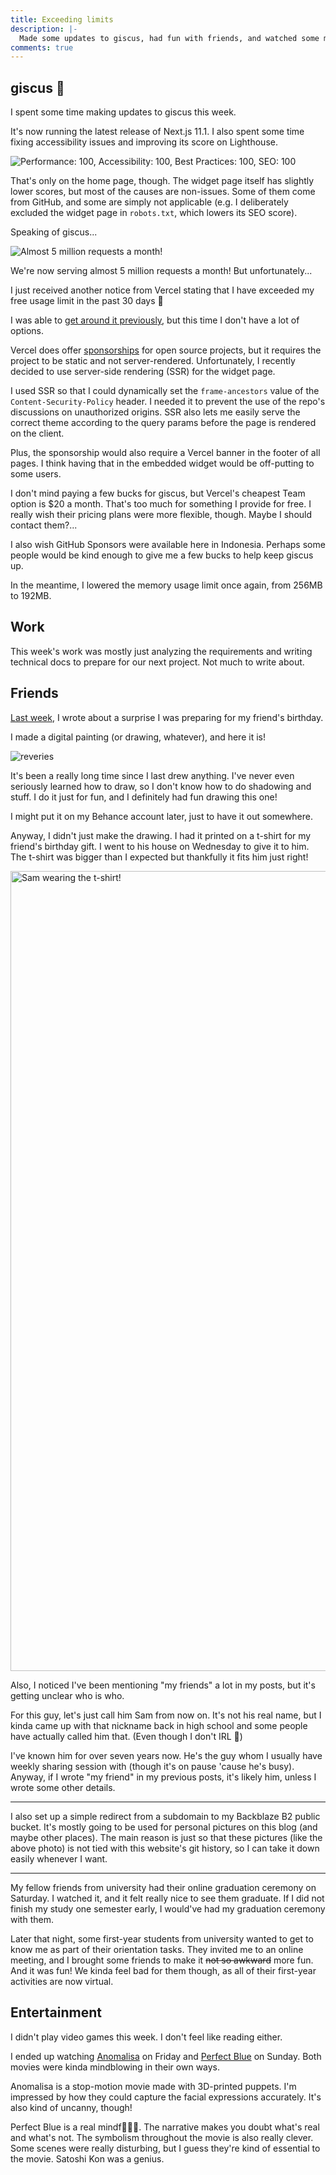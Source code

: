 ```yaml
---
title: Exceeding limits
description: |-
  Made some updates to giscus, had fun with friends, and watched some movies.
comments: true
---
```


## giscus 💎

I spent some time making updates to giscus this week.

It's now running the latest release of Next.js 11.1. I also spent some time
fixing accessibility issues and improving its score on Lighthouse.

![Performance: 100, Accessibility: 100, Best Practices: 100, SEO: 100](/img/uploads/giscus-lighthouse.png)

That's only on the home page, though. The widget page itself has slightly lower
scores, but most of the causes are non-issues. Some of them come from GitHub,
and some are simply not applicable (e.g. I deliberately excluded the widget
page in `robots.txt`, which lowers its SEO score).

Speaking of giscus...

![Almost 5 million requests a month!](/img/uploads/giscus-4mil.png)

We're now serving almost 5 million requests a month! But unfortunately...

I just received another notice from Vercel stating that I have exceeded my free
usage limit in the past 30 days 😬

I was able to [get around it previously][21w28], but this time I don't have a
lot of options.

Vercel does offer [sponsorships][vercel-sponsorship] for open source projects,
but it requires the project to be static and not server-rendered.
Unfortunately, I recently decided to use server-side rendering (SSR) for the
widget page.

I used SSR so that I could dynamically set the `frame-ancestors` value of the
`Content-Security-Policy` header. I needed it to prevent the use of the repo's
discussions on unauthorized origins. SSR also lets me easily serve the correct
theme according to the query params before the page is rendered on the client.

Plus, the sponsorship would also require a Vercel banner in the footer of all
pages. I think having that in the embedded widget would be off-putting to some
users.

I don't mind paying a few bucks for giscus, but Vercel's cheapest Team option
is $20 a month. That's too much for something I provide for free. I really wish
their pricing plans were more flexible, though. Maybe I should contact them?...

I also wish GitHub Sponsors were available here in Indonesia. Perhaps some
people would be kind enough to give me a few bucks to help keep giscus up.

In the meantime, I lowered the memory usage limit once again, from 256MB to
192MB.

## Work

This week's work was mostly just analyzing the requirements and writing
technical docs to prepare for our next project. Not much to write about.

## Friends

[Last week][21w37], I wrote about a surprise I was preparing for my friend's
birthday.

I made a digital painting (or drawing, whatever), and here it is!

![reveries](/img/uploads/reveries_resized.png)

It's been a really long time since I last drew anything. I've never even
seriously learned how to draw, so I don't know how to do shadowing and stuff.
I do it just for fun, and I definitely had fun drawing this one!

I might put it on my Behance account later, just to have it out somewhere.

Anyway, I didn't just make the drawing. I had it printed on a t-shirt for my
friend's birthday gift. I went to his house on Wednesday to give it to him. The
t-shirt was bigger than I expected but thankfully it fits him just right!

<div className="mdx-image" style={{ maxWidth: 320 }}>
  <Image
    src="https://cdn.laymonage.com/personal/img/reveries_15921.jpg"
    alt="Sam wearing the t-shirt!"
    width="720"
    height="1280" />
</div>

Also, I noticed I've been mentioning "my friends" a lot in my posts, but it's
getting unclear who is who.

For this guy, let's just call him Sam from now on. It's not his real name, but
I kinda came up with that nickname back in high school and some people have
actually called him that. (Even though I don't IRL 🤷)

I've known him for over seven years now. He's the guy whom I usually have
weekly sharing session with (though it's on pause 'cause he's busy). Anyway,
if I wrote "my friend" in my previous posts, it's likely him, unless I wrote
some other details.

---

I also set up a simple redirect from a subdomain to my Backblaze B2 public
bucket. It's mostly going to be used for personal pictures on this blog (and
maybe other places). The main reason is just so that these pictures (like the
above photo) is not tied with this website's git history, so I can take it down
easily whenever I want.

---

My fellow friends from university had their online graduation ceremony on
Saturday. I watched it, and it felt really nice to see them graduate. If I did
not finish my study one semester early, I would've had my graduation ceremony
with them.

Later that night, some first-year students from university wanted to get to
know me as part of their orientation tasks. They invited me to an online
meeting, and I brought some friends to make it ~~not so awkward~~ more fun. And
it was fun! We kinda feel bad for them though, as all of their first-year
activities are now virtual.

## Entertainment

I didn't play video games this week. I don't feel like reading either.

I ended up watching [Anomalisa][anomalisa] on Friday and
[Perfect Blue][perfect-blue] on Sunday. Both movies were kinda mindblowing in
their own ways.

Anomalisa is a stop-motion movie made with 3D-printed puppets. I'm impressed by
how they could capture the facial expressions accurately. It's also kind of
uncanny, though!

Perfect Blue is a real mindf🐬🐬🐬. The narrative makes you doubt what's real
and what's not. The symbolism throughout the movie is also really clever. Some
scenes were really disturbing, but I guess they're kind of essential to the
movie. Satoshi Kon was a genius.

[21w28]: /logs/21w28
[vercel-sponsorship]: https://vercel.com/support/articles/can-vercel-sponsor-my-open-source-project
[21w37]: /logs/21w37
[anomalisa]: https://en.wikipedia.org/wiki/Anomalisa
[perfect-blue]: https://en.wikipedia.org/wiki/Perfect_Blue
